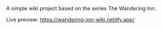 A simple wiki project based on the series The Wandering Inn.

Live preview: https://wandering-inn-wiki.netlify.app/
